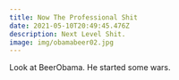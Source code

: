 ```yaml
---
title: Now The Professional Shit
date: 2021-05-10T20:49:45.476Z
description: Next Level Shit.
image: img/obamabeer02.jpg
---
```

Look at BeerObama. He started some wars.